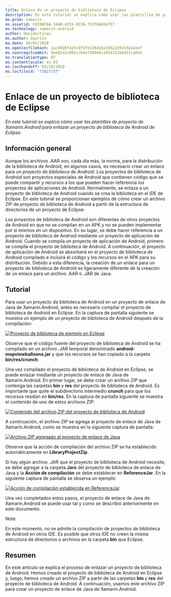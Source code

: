 ```yaml
---
title: Enlace de un proyecto de biblioteca de Eclipse
description: En este tutorial se explica cómo usar las plantillas de proyecto de Xamarin.Android para enlazar un proyecto de biblioteca de Android de Eclipse.
ms.prod: xamarin
ms.assetid: CEE90F8A-164B-4155-813A-7537A665A7E7
ms.technology: xamarin-android
author: davidortinau
ms.author: daortin
ms.date: 03/01/2018
ms.openlocfilehash: 2ac402bf423c9f3fe136d1ba31622d915d2e2eef
ms.sourcegitcommit: 9ee02a2c091ccb4a728944c1854312ebd51ca05b
ms.translationtype: HT
ms.contentlocale: es-ES
ms.lasthandoff: 03/10/2020
ms.locfileid: "73027737"
---
```

# <a name="binding-an-eclipse-library-project"></a>Enlace de un proyecto de biblioteca de Eclipse

_En este tutorial se explica cómo usar las plantillas de proyecto de Xamarin.Android para enlazar un proyecto de biblioteca de Android de Eclipse._

## <a name="overview"></a>Información general

Aunque los archivos .AAR son, cada día más, la norma, para la distribución de la biblioteca de Android, en algunos casos, es necesario crear un enlace para un *proyecto de biblioteca de Android*. Los proyectos de biblioteca de Android son proyectos especiales de Android que contienen código que se puede compartir y recursos a los que pueden hacer referencia los proyectos de aplicaciones de Android. Normalmente, se enlaza a un proyecto de biblioteca de Android cuando se crea la biblioteca en el IDE de Eclipse.
En este tutorial se proporcionan ejemplos de cómo crear un archivo ZIP de proyecto de biblioteca de Android a partir de la estructura de directorios de un proyecto de Eclipse.

Los proyectos de biblioteca de Android son diferentes de otros proyectos de Android en que no se compilan en un APK y no se pueden implementar por sí mismos en un dispositivo. En su lugar, se debe hacer referencia a un proyecto de biblioteca de Android mediante un proyecto de aplicación de Android. Cuando se compila un proyecto de aplicación de Android, primero se compila el proyecto de biblioteca de Android. A continuación, el proyecto de aplicación de Android se absorberá en el proyecto de biblioteca de Android compilado e incluirá el código y los recursos en el APK para su distribución. Debido a esta diferencia, la creación de un enlace para un proyecto de biblioteca de Android es ligeramente diferente de la creación de un enlace para un archivo .AAR o .JAR de Java.

## <a name="walkthrough"></a>Tutorial

Para usar un proyecto de biblioteca de Android en un proyecto de enlace de Java de Xamarin.Android, antes es necesario compilar el proyecto de biblioteca de Android en Eclipse. En la captura de pantalla siguiente se muestra un ejemplo de un proyecto de biblioteca de Android después de la compilación: 

[![Proyecto de biblioteca de ejemplo en Eclipse](binding-a-library-project-images/build-lib-in-eclipse.png)](binding-a-library-project-images/build-lib-in-eclipse.png#lightbox)

Observe que el código fuente del proyecto de biblioteca de Android se ha compilado en un archivo .JAR temporal denominado **android-mapviewballoons.jar** y que los recursos se han copiado a la carpeta **bin/res/crunch**. 

Una vez compilado el proyecto de biblioteca de Android en Eclipse, se puede enlazar mediante un proyecto de enlace de Java de Xamarin.Android. En primer lugar, se debe crear un archivo ZIP que contenga las carpetas **bin** y **res** del proyecto de biblioteca de Android. Es importante que quite el subdirectorio intermedio **crunch** para que los recursos residan en **bin/res**. En la captura de pantalla siguiente se muestra el contenido de uno de estos archivos ZIP: 

[![Contenido del archivo ZIP del proyecto de biblioteca de Android](binding-a-library-project-images/contents-of-zip-file.png)](binding-a-library-project-images/contents-of-zip-file.png#lightbox)

A continuación, el archivo ZIP se agrega al proyecto de enlace de Java de Xamarin.Android, como se muestra en la siguiente captura de pantalla:

[![Archivo ZIP agregado al proyecto de enlace de Java](binding-a-library-project-images/zip-in-binding-project.png)](binding-a-library-project-images/zip-in-binding-project.png#lightbox)

Observe que la acción de compilación del archivo ZIP se ha establecido automáticamente en **LibraryProjectZip**.

Si hay algún archivo .JAR que el proyecto de biblioteca de Android necesite, se debe agregar a la carpeta **Jars** del proyecto de biblioteca de enlace de Java y la **Acción de compilación** se debe establecer en **ReferenceJar**. En la siguiente captura de pantalla se observa un ejemplo: 

[![Acción de compilación establecida en ReferenceJar](binding-a-library-project-images/set-to-referencejar.png)](binding-a-library-project-images/set-to-referencejar.png#lightbox)

Una vez completados estos pasos, el proyecto de enlace de Java de Xamarin.Android se puede usar tal y como se describió anteriormente en este documento.

> [!NOTE]
> En este momento, no se admite la compilación de proyectos de biblioteca de Android en otros IDE. Es posible que otros IDE no creen la misma estructura de directorios o archivos en la carpeta **bin** que Eclipse. 

## <a name="summary"></a>Resumen

En este artículo se explica el proceso de enlazar un proyecto de biblioteca de Android. Hemos creado el proyecto de biblioteca de Android en Eclipse y, luego, hemos creado un archivo ZIP a partir de las carpetas **bin** y **res** del proyecto de biblioteca de Android. A continuación, usamos este archivo ZIP para crear un proyecto de enlace de Java de Xamarin.Android. 
